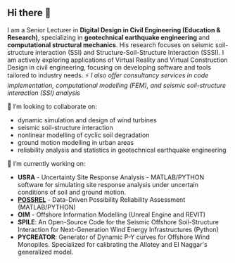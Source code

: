 ## Hi there 👋

I am a Senior Lecturer in **Digital Design in Civil Engineering (Education & Research)**, specializing in **geotechnical earthquake engineering** and **computational structural mechanics**. His research focuses on seismic soil-structure interaction (SSI) and Structure-Soil-Structure Interaction (SSSI).
I am actively exploring applications of Virtual Reality and Virtual Construction Design in civil engineering, focusing on developing software and tools tailored to industry needs. ⚡  _I also offer consultancy services in code implementation, computational modelling (FEM), and seismic soil-structure interaction (SSI) analysis_

 👯 I’m looking to collaborate on:
   + dynamic simulation and design of wind turbines
   + seismic soil-structure interaction
   + nonlinear modelling of cyclic soil degradation
   + ground motion modelling in urban areas
   + reliability analysis and statistics in geotechnical earthquake engineering

 🔭 I’m currently working on:
   + **USRA** - Uncertainty Site Response Analysis - MATLAB/PYTHON software for simulating site response analysis under uncertain conditions of soil and ground motion.
   + [**POSSREL**](https://antroxev.github.io/POSSRELAPP/) - Data-Driven Possibility Reliability Assessment (MATLAB/PYTHON)
   + **OIM** - Offshore Information Modelling (Unreal Engine and REVIT)
   + **SPILE**: An Open-Source Code for the Seismic Offshore Soil-Structure Interaction for Next-Generation Wind Energy Infrastructures (Python)
   +  **PYCREATOR**: Generator of Dynamic P-Y curves for Offshore Wind Monopiles. Specialized for calibrating the Allotey and El Naggar's generalized model.

<!--
**AntroxEV/AntroxEV** is a ✨ _special_ ✨ repository because its `README.md` (this file) appears on your GitHub profile.

Here are some ideas to get you started:

- 🔭 I’m currently working on ...
- 🌱 I’m currently learning ...
- 
- 🤔 I’m looking for help with ...
- 💬 Ask me about ...
- 📫 How to reach me: ...
- 😄 Pronouns: ...
- ⚡ Fun fact: ...
-->
